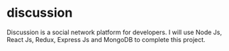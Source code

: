 # discussion

Discussion is a social network platform for developers. I will use Node Js, React Js, Redux, Express Js and MongoDB to complete this project.
